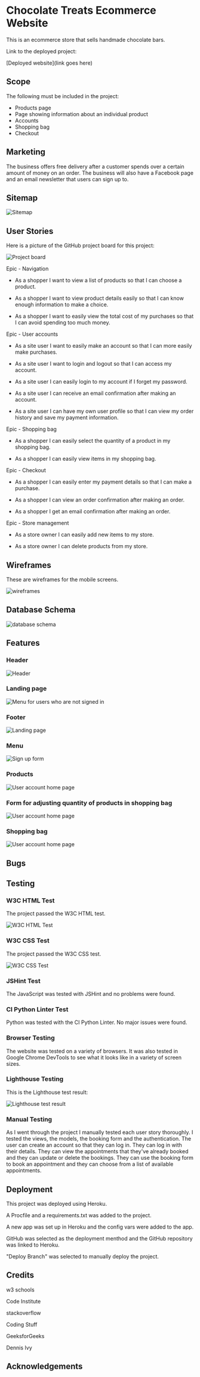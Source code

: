 # Chocolate Treats Ecommerce Website

This is an ecommerce store that sells handmade chocolate bars.

Link to the deployed project:

[Deployed website](link goes here)

## Scope

The following must be included in the project:

- Products page
- Page showing information about an individual product
- Accounts
- Shopping bag
- Checkout

## Marketing

The business offers free delivery after a customer spends over a certain amount of money on an order. The business will also have a Facebook page and an email newsletter
that users can sign up to.

## Sitemap

![Sitemap](images/map.png)

## User Stories

Here is a picture of the GitHub project board for this project:

![Project board](images/user_stories.png)

Epic - Navigation

- As a shopper I want to view a list of products so that I can choose a product.

- As a shopper I want to view product details easily so that I can know enough information to make a choice.

- As a shopper I want to easily view the total cost of my purchases so that I can avoid spending too much money.
  
Epic - User accounts

- As a site user I want to easily make an account so that I can more easily make purchases.

- As a site user I want to login and logout so that I can access my account.

- As a site user I can easily login to my account if I forget my password.

- As a site user I can receive an email confirmation after making an account.

- As a site user I can have my own user profile so that I can view my order history and save my payment information.

Epic - Shopping bag

- As a shopper I can easily select the quantity of a product in my shopping bag.

- As a shopper I can easily view items in my shopping bag.

Epic - Checkout

- As a shopper I can easily enter my payment details so that I can make a purchase.

- As a shopper I can view an order confirmation after making an order.

- As a shopper I get an email confirmation after making an order.

Epic - Store management

- As a store owner I can easily add new items to my store.

- As a store owner I can delete products from my store.

## Wireframes

These are wireframes for the mobile screens.

![wireframes](images/wireframes.png)

## Database Schema

![database schema](images/database.png)

## Features

### Header

![Header](images/header.png)

### Landing page

![Menu for users who are not signed in](images/home.png)

### Footer

![Landing page](images/footer.png)

### Menu

![Sign up form](images/menu.png)

### Products

![User account home page](images/products.png)

### Form for adjusting quantity of products in shopping bag

![User account home page](images/quantity.png)

### Shopping bag

![User account home page](images/bag.png)

## Bugs

## Testing

### W3C HTML Test

The project passed the W3C HTML test.

![W3C HTML Test](images/html.png)

### W3C CSS Test

The project passed the W3C CSS test.

![W3C CSS Test](images/CSS.png)

### JSHint Test 

The JavaScript was tested with JSHint and no problems were found.

### CI Python Linter Test

Python was tested with the CI Python Linter. No major issues were found.

### Browser Testing

The website was tested on a variety of browsers. It was also tested in Google 
Chrome DevTools to see what it looks like in a variety of screen sizes.

### Lighthouse Testing

This is the Lighthouse test result:

![Lighthouse test result](images/lighthouse.png)

### Manual Testing

As I went through the project I manually tested each user story thoroughly. I tested the views, 
the models, the booking form and the authentication. The user can create an account so that they
can log in. They can log in with their details. They can view the appointments that they've
already booked and they can update or delete the bookings. They can use the booking form to book
an appointment and they can choose from a list of available appointments.

## Deployment

This project was deployed using Heroku.

A Procfile and a requirements.txt was added to the project.

A new app was set up in Heroku and the config vars were added to the app.

GitHub was selected as the deployment menthod and the GitHub repository was linked to Heroku.

"Deploy Branch" was selected to manually deploy the project.

## Credits

w3 schools 

Code Institute

stackoverflow

Coding Stuff

GeeksforGeeks

Dennis Ivy

## Acknowledgements





